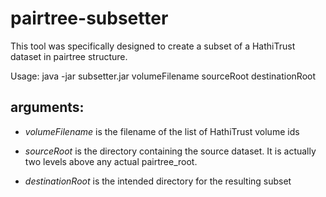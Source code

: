 pairtree-subsetter
==================

This tool was specifically designed to create a subset of a HathiTrust dataset in pairtree structure.

Usage: java -jar subsetter.jar volumeFilename sourceRoot destinationRoot

## arguments:

+ *volumeFilename* is the filename of the list of HathiTrust volume ids

+ *sourceRoot* is the directory containing the source dataset.  It is actually two levels above any actual pairtree_root.

+ *destinationRoot* is the intended directory for the resulting subset